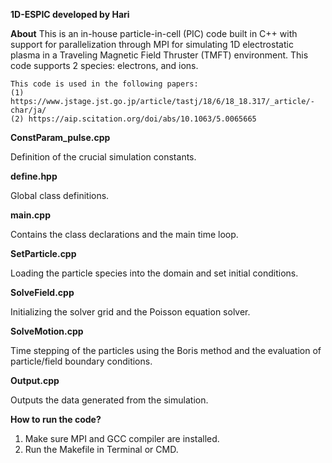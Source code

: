 **1D-ESPIC developed by Hari**

**About**
    This is an in-house particle-in-cell (PIC) code built in C++ with support for parallelization through MPI for simulating 1D electrostatic plasma in a Traveling Magnetic Field Thruster (TMFT) environment. This code supports 2 species: electrons, and ions.

    This code is used in the following papers:
    (1) https://www.jstage.jst.go.jp/article/tastj/18/6/18_18.317/_article/-char/ja/
    (2) https://aip.scitation.org/doi/abs/10.1063/5.0065665


**ConstParam_pulse.cpp**

Definition of the crucial simulation constants.


**define.hpp**

Global class definitions.


**main.cpp**

Contains the class declarations and the main time loop.


**SetParticle.cpp**

Loading the particle species into the domain and set initial conditions.


**SolveField.cpp**

Initializing the solver grid and the Poisson equation solver.


**SolveMotion.cpp**

Time stepping of the particles using the Boris method and the evaluation of particle/field boundary conditions.


**Output.cpp**

Outputs the data generated from the simulation.



**How to run the code?**

1) Make sure MPI and GCC compiler are installed.
2) Run the Makefile in Terminal or CMD.
